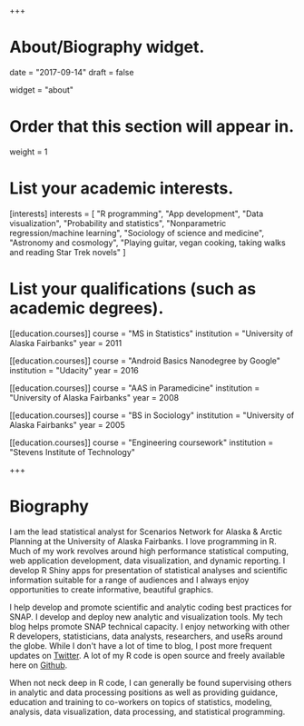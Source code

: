 +++
# About/Biography widget.

date = "2017-09-14"
draft = false

widget = "about"

# Order that this section will appear in.
weight = 1

# List your academic interests.
[interests]
  interests = [
    "R programming",
    "App development",
    "Data visualization",
    "Probability and statistics",
    "Nonparametric regression/machine learning",
    "Sociology of science and medicine",
    "Astronomy and cosmology",
    "Playing guitar, vegan cooking, taking walks and reading Star Trek novels"
  ]

# List your qualifications (such as academic degrees).
[[education.courses]]
  course = "MS in Statistics"
  institution = "University of Alaska Fairbanks"
  year = 2011

[[education.courses]]
  course = "Android Basics Nanodegree by Google"
  institution = "Udacity"
  year = 2016
  
[[education.courses]]
  course = "AAS in Paramedicine"
  institution = "University of Alaska Fairbanks"
  year = 2008

[[education.courses]]
  course = "BS in Sociology"
  institution = "University of Alaska Fairbanks"
  year = 2005
  
[[education.courses]]
  course = "Engineering coursework"
  institution = "Stevens Institute of Technology"

+++

# Biography

I am the lead statistical analyst for Scenarios Network for Alaska & Arctic Planning at the University of Alaska Fairbanks.
I love programming in R. Much of my work revolves around high performance statistical computing, web application development, data visualization, and dynamic reporting.
I develop R Shiny apps for presentation of statistical analyses and scientific information suitable for a range of audiences and I always enjoy opportunities to create informative, beautiful graphics.

I help develop and promote scientific and analytic coding best practices for SNAP. I develop and deploy new analytic and visualization tools. My tech blog helps promote SNAP technical capacity. I enjoy networking with other R developers, statisticians, data analysts, researchers, and useRs around the globe.
While I don't have a lot of time to blog, I post more frequent updates on [Twitter](https://twitter.com/leonawicz). A lot of my R code is open source and freely available here on [Github](https://github.com/leonawicz).

When not neck deep in R code, I can generally be found supervising others in analytic and data processing positions as well as providing guidance, education and training to co-workers on topics of statistics, modeling, analysis, data visualization, data processing, and statistical programming.
